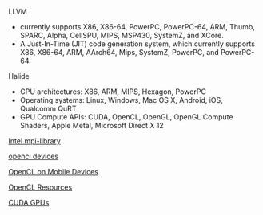 
LLVM

- currently supports X86, X86-64, PowerPC, PowerPC-64, ARM, Thumb, SPARC, Alpha, CellSPU, MIPS, MSP430, SystemZ, and XCore.
- A Just-In-Time (JIT) code generation system, which currently supports X86, X86-64, ARM, AArch64, Mips, SystemZ, PowerPC, and PowerPC-64.


Halide

- CPU architectures: X86, ARM, MIPS, Hexagon, PowerPC
- Operating systems: Linux, Windows, Mac OS X, Android, iOS, Qualcomm QuRT
- GPU Compute APIs: CUDA, OpenCL, OpenGL, OpenGL Compute Shaders, Apple Metal, Microsoft Direct X 12



[Intel mpi-library](https://software.intel.com/en-us/mpi-library)


[opencl devices](https://www.khronos.org/conformance/adopters/conformant-products/opencl)


[OpenCL on Mobile Devices](http://arrayfire.com/opencl-on-mobile-devices/)

[OpenCL Resources](https://www.khronos.org/opencl/resources)

[CUDA GPUs](https://www.geforce.com/hardware/technology/cuda/supported-gpus)

